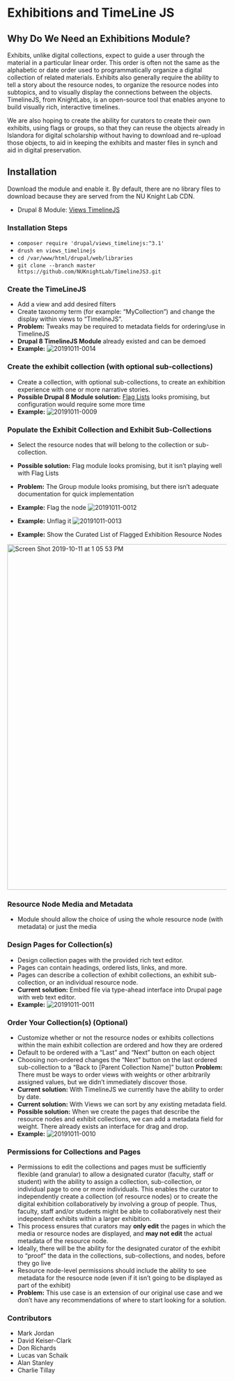 # Exhibitions and TimeLine JS 

## Why Do We Need an Exhibitions Module?
Exhibits, unlike digital collections, expect to guide a user through the material in a particular linear order. This order is often not the same as the alphabetic or date order used to programmatically organize a digital collection of related materials. Exhibits also generally require the ability to tell a story about the resource nodes, to organize the resource nodes into subtopics, and to visually display the connections between the objects. TimelineJS, from KnightLabs, is an open-source tool that enables anyone to build visually rich, interactive timelines.

We are also hoping to create the ability for curators to create their own exhibits, using flags or groups, so that they can reuse the objects already in Islandora for digital scholarship without having to download and re-upload those objects, to aid in keeping the exhibits and master files in synch and aid in digital preservation.

## Installation

Download the module and enable it. By default, there are no library files to download because they are served from the NU Knight Lab CDN.
* Drupal 8 Module: [Views TimelineJS](https://www.drupal.org/docs/8/modules/views-timelinejs)

### Installation Steps
* `composer require 'drupal/views_timelinejs:^3.1'`
* `drush en views_timelinejs`
* `cd /var/www/html/drupal/web/libraries`
* `git clone --branch master https://github.com/NUKnightLab/TimelineJS3.git`

### Create the TimeLineJS
* Add a view and add desired filters
* Create taxonomy term (for example: “MyCollection”) and change the display within views to “TimelineJS”.
* **Problem:** Tweaks may be required to metadata fields for ordering/use in TimelineJS
* **Drupal 8 TimelineJS Module** already existed and can be demoed
* **Example:** 
![20191011-0014](https://user-images.githubusercontent.com/3343583/66680886-5d50ce80-ec26-11e9-84c4-c9b9f4ede175.png)

### Create the exhibit collection (with optional sub-collections)
* Create a collection, with optional sub-collections, to create an exhibition experience with one or more narrative stories.
* **Possible Drupal 8 Module solution:** [Flag Lists](https://www.drupal.org/docs/8/modules/flag-lists) looks promising, but configuration would require some more time  
* **Example:**
![20191011-0009](https://user-images.githubusercontent.com/3343583/66677402-650c7500-ec1e-11e9-8bdf-b5d5ad9c1975.png)

### Populate the Exhibit Collection and Exhibit Sub-Collections
* Select the resource nodes that will belong to the collection or sub-collection.
* **Possible solution:** Flag module looks promising, but it isn’t playing well with Flag Lists
* **Problem:** The Group module looks promising, but there isn’t adequate documentation for quick implementation
* **Example:** Flag the node
![20191011-0012](https://user-images.githubusercontent.com/3343583/66677507-9dac4e80-ec1e-11e9-8827-9ac77bcb4301.png)

* **Example:** Unflag it
![20191011-0013](https://user-images.githubusercontent.com/3343583/66677544-b87ec300-ec1e-11e9-9051-13f2ebff5fee.png)

* **Example:** Show the Curated List of Flagged Exhibition Resource Nodes
<img width="794" alt="Screen Shot 2019-10-11 at 1 05 53 PM" src="https://user-images.githubusercontent.com/3343583/66681691-1663d880-ec28-11e9-8aaf-46424aa1461b.png">

### Resource Node Media and Metadata
* Module should allow the choice of using the whole resource node (with metadata) or just the media

### Design Pages for Collection(s)
* Design collection pages with the provided rich text editor.
* Pages can contain headings, ordered lists, links, and more.
* Pages can describe a collection of exhibit collections, an exhibit sub-collection, or an individual resource node.
* **Current solution:** Embed file via type-ahead interface into Drupal page with web text editor.
* **Example:**
![20191011-0011](https://user-images.githubusercontent.com/3343583/66677586-cd5b5680-ec1e-11e9-944b-0cf03b13d921.png)


### Order Your Collection(s) (Optional)
* Customize whether or not the resource nodes or exhibits collections within the main exhibit collection are ordered and how they are ordered
* Default to be ordered with a “Last” and “Next” button on each object
* Choosing non-ordered changes the “Next” button on the last ordered sub-collection to a “Back to [Parent Collection Name]” button
**Problem:** There must be ways to order views with weights or other arbitrarily assigned values, but we didn’t immediately discover those.
* **Current solution:** With TimelineJS we currently have the ability to order by date.
* **Current solution:** With Views we can sort by any existing metadata field.
* **Possible solution:** When we create the pages that describe the resource nodes and exhibit collections, we can add a metadata field for weight. There already exists an interface for drag and drop.
* **Example:**
![20191011-0010](https://user-images.githubusercontent.com/3343583/66677636-e49a4400-ec1e-11e9-96cf-4f38239ef6bd.png)


### Permissions for Collections and Pages
* Permissions to edit the collections and pages must be sufficiently flexible (and granular) to allow a designated curator (faculty, staff or student) with the ability to assign a collection, sub-collection, or individual page to one or more individuals. This enables the curator to independently create a collection (of resource nodes) or to create the digital exhibition collaboratively by involving a group of people. Thus, faculty, staff and/or students might be able to collaboratively nest their independent exhibits within a larger exhibition.
* This process ensures that curators may **only edit** the pages in which the media or resource nodes are displayed, and **may not edit** the actual metadata of the resource node.
* Ideally, there will be the ability for the designated curator of the exhibit to “proof” the data in the collections, sub-collections, and nodes, before they go live
* Resource node-level permissions should include the ability to see metadata for the resource node (even if it isn’t going to be displayed as part of the exhibit)
* **Problem:** This use case is an extension of our original use case and we don’t have any recommendations of where to start looking for a solution.

### Contributors
* Mark Jordan
* David Keiser-Clark
* Don Richards
* Lucas van Schaik
* Alan Stanley
* Charlie Tillay
